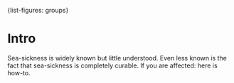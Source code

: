 {list-figures: groups}

# Intro <!-- leanpub style: H1 for chapter title -->

Sea-sickness is widely known but little understood. Even less known is the fact that sea-sickness is completely curable. If you are affected: here is how-to.
